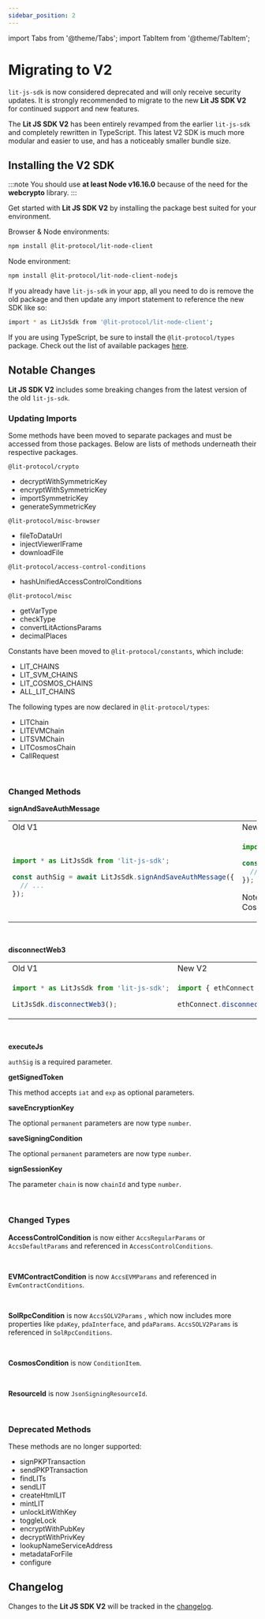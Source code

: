 ```yaml
---
sidebar_position: 2
---
```


import Tabs from '@theme/Tabs';
import TabItem from '@theme/TabItem';

# Migrating to V2

`lit-js-sdk` is now considered deprecated and will only receive security updates. It is strongly recommended to migrate to the new **Lit JS SDK V2** for continued support and new features.

The **Lit JS SDK V2** has been entirely revamped from the earlier `lit-js-sdk` and completely rewritten in TypeScript. This latest V2 SDK is much more modular and easier to use, and has a noticeably smaller bundle size.

## Installing the V2 SDK

:::note
You should use **at least Node v16.16.0** because of the need for the **webcrypto** library.
:::

Get started with **Lit JS SDK V2** by installing the package best suited for your environment.

Browser & Node environments:

```bash
npm install @lit-protocol/lit-node-client
```

Node environment:

```bash
npm install @lit-protocol/lit-node-client-nodejs
```

If you already have `lit-js-sdk` in your app, all you need to do is remove the old package and then update any import statement to reference the new SDK like so:

```bash
import * as LitJsSdk from '@lit-protocol/lit-node-client';
```

If you are using TypeScript, be sure to install the `@lit-protocol/types` package. Check out the list of available packages [here]([https://github.com/LIT-Protocol/js-sdk/tree/master#packages](https://github.com/LIT-Protocol/js-sdk/tree/master#packages)).

## Notable Changes

**Lit JS SDK V2** includes some breaking changes from the latest version of the old `lit-js-sdk`.

### Updating Imports

Some methods have been moved to separate packages and must be accessed from those packages. Below are lists of methods underneath their respective packages.

 `@lit-protocol/crypto` 

- decryptWithSymmetricKey
- encryptWithSymmetricKey
- importSymmetricKey
- generateSymmetricKey

`@lit-protocol/misc-browser` 

- fileToDataUrl
- injectViewerIFrame
- downloadFile

`@lit-protocol/access-control-conditions`

- hashUnifiedAccessControlConditions

`@lit-protocol/misc` 

- getVarType
- checkType
- convertLitActionsParams
- decimalPlaces

Constants have been moved to `@lit-protocol/constants`, which include:

- LIT_CHAINS
- LIT_SVM_CHAINS
- LIT_COSMOS_CHAINS
- ALL_LIT_CHAINS

The following types are now declared in `@lit-protocol/types`:

- LITChain
- LITEVMChain
- LITSVMChain
- LITCosmosChain
- CallRequest

<br/>

### Changed Methods

**signAndSaveAuthMessage**

<table>
<tr>
<td> Old V1 </td> <td> New V2 </td>
</tr>
<tr>
<td>

```js
import * as LitJsSdk from 'lit-js-sdk';

const authSig = await LitJsSdk.signAndSaveAuthMessage({
  // ...
});
```

</td>
<td>

```js
import { ethConnect } from '@lit-protocol/auth-browser';

const authSig = await ethConnect.signAndSaveAuthMessage({
  // ...
});
```

Note: You can also import `cosmosConnect` and `solConnect` for Cosmos and Solana respectively.

</td>
</tr>
</table>
<br/>

**disconnectWeb3**

<table>
<tr>
<td> Old V1 </td> <td> New V2 </td>
</tr>
<tr>
<td>

```js
import * as LitJsSdk from 'lit-js-sdk';

LitJsSdk.disconnectWeb3();
```

</td>
<td>

```js
import { ethConnect } from '@lit-protocol/auth-browser';

ethConnect.disconnectWeb3();
```

</td>
</tr>
</table>
<br/>


**executeJs**

`authSig` is a required parameter.

**getSignedToken**

This method accepts `iat` and `exp` as optional parameters.

**saveEncryptionKey**

The optional `permanent` parameters are now type `number`.

**saveSigningCondition**

The optional `permanent` parameters are now type `number`.

**signSessionKey**

The parameter `chain` is now `chainId` and type `number`.

<br/>

### Changed Types

**AccessControlCondition** is now either `AccsRegularParams` or `AccsDefaultParams` and referenced in `AccessControlConditions`.

<br/>

**EVMContractCondition** is now `AccsEVMParams` and referenced in `EvmContractConditions`.

<br/>

**SolRpcCondition** is now `AccsSOLV2Params` , which now includes more properties like `pdaKey`, `pdaInterface`, and `pdaParams`. `AccsSOLV2Params` is referenced in `SolRpcConditions`.

<br/>

**CosmosCondition** is now `ConditionItem`.

<br/>

**ResourceId** is now `JsonSigningResourceId`.

<br/>

### Deprecated Methods

These methods are no longer supported:

- signPKPTransaction
- sendPKPTransaction
- findLITs
- sendLIT
- createHtmlLIT
- mintLIT
- unlockLitWithKey
- toggleLock
- encryptWithPubKey
- decryptWithPrivKey
- lookupNameServiceAddress
- metadataForFile
- configure

## Changelog

Changes to the **Lit JS SDK V2** will be tracked in the [changelog](https://github.com/LIT-Protocol/js-sdk/blob/master/CHANGELOG.md).